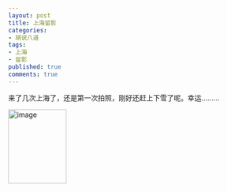```yaml
---
layout: post
title: 上海留影
categories:
- 胡说八道
tags:
- 上海
- 留影
published: true
comments: true
---
```

<p>来了几次上海了，还是第一次拍照，刚好还赶上下雪了呢。幸运………</p>

<p><a class="highslide-image" onclick="return hs.expand(this);" href="http://www.fireyang.com/blog//wp-content/uploads/2008/03/myshanghai.jpeg"><img title="Click to enlarge" src="http://www.fireyang.com/blog//wp-content/uploads/2008/03/myshanghai.jpeg" alt="image" width="118" height="150" /></a></p>
